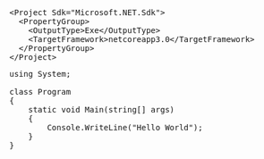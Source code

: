 
<pre class="file" data-filename="Demo.Client.csproj" data-target="replace">
&lt;Project Sdk="Microsoft.NET.Sdk"&gt;
  &lt;PropertyGroup&gt;
    &lt;OutputType&gt;Exe&lt;/OutputType&gt;
    &lt;TargetFramework&gt;netcoreapp3.0&lt;/TargetFramework&gt;
  &lt;/PropertyGroup&gt;
&lt;/Project&gt;
</pre>

<pre class="file" data-filename="Program.cs" data-target="replace">
using System;

class Program
{
    static void Main(string[] args)
    {
        Console.WriteLine("Hello World");
    }
}
</pre>